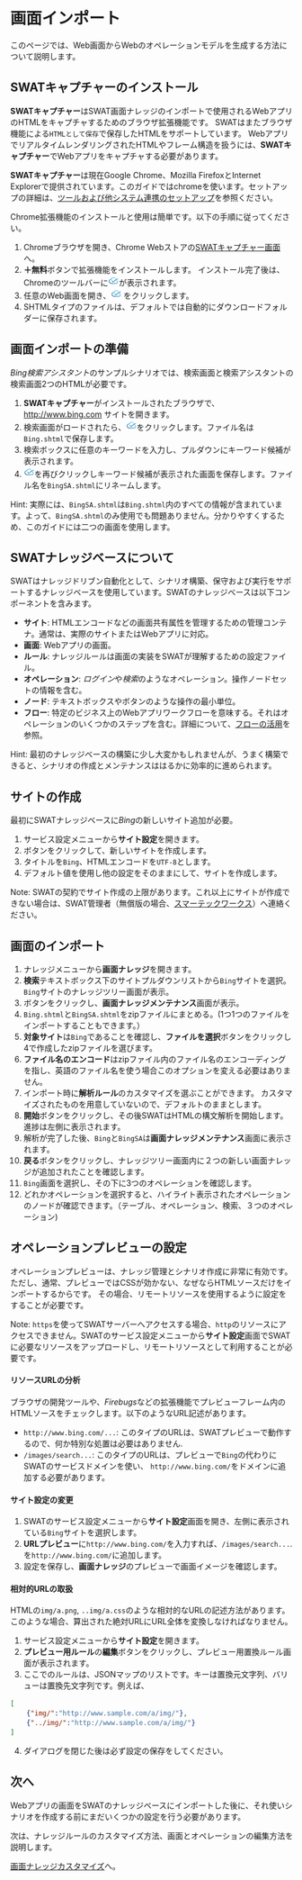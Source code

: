 画面インポート
===

このページでは、Web画面からWebのオペレーションモデルを生成する方法について説明します。

SWATキャプチャーのインストール
---

**SWATキャプチャー**はSWAT画面ナレッジのインポートで使用されるWebアプリのHTMLをキャプチャするためのブラウザ拡張機能です。 SWATはまたブラウザ機能による`HTMLとして保存`で保存したHTMLをサポートしています。 WebアプリでリアルタイムレンダリングされたHTMLやフレーム構造を扱うには、**SWATキャプチャー**でWebアプリをキャプチャする必要があります。

**SWATキャプチャー**は現在Google Chrome、Mozilla FirefoxとInternet Explorerで提供されています。このガイドではchromeを使います。セットアップの詳細は、[ツールおよび他システム連携のセットアップ](setup_tools.md#SWATキャプチャー)を参照ください。 

Chrome拡張機能のインストールと使用は簡単です。以下の手順に従ってください。

1. Chromeブラウザを開き、Chrome Webストアの[SWATキャプチャー画面](https://chrome.google.com/webstore/detail/lblhhpmbencpjckcgehlfndpibomonie)へ。 
2. **＋無料**ボタンで拡張機能をインストールします。 インストール完了後は、Chromeのツールバーに![SWAT icon](/swat/assets/images/extension.png)が表示されます。
3. 任意のWeb画面を開き、![SWAT icon](/swat/assets/images/extension.png) をクリックします。 
4. SHTMLタイプのファイルは、デフォルトでは自動的にダウンロードフォルダーに保存されます。

画面インポートの準備
---

*Bing検索アシスタント*のサンプルシナリオでは、検索画面と検索アシスタントの検索画面2つのHTMLが必要です。

1. **SWATキャプチャー**がインストールされたブラウザで、 http://www.bing.com サイトを開きます。
2. 検索画面がロードされたら、![SWAT icon](/swat/assets/images/extension.png)をクリックします。ファイル名は`Bing.shtml`で保存します。
3. 検索ボックスに任意のキーワードを入力し、プルダウンにキーワード候補が表示されます。
4. ![SWAT icon](/swat/assets/images/extension.png)を再びクリックしキーワード候補が表示された画面を保存します。ファイル名を`BingSA.shtml`にリネームします。

Hint: 実際には、`BingSA.shtml`は`Bing.shtml`内のすべての情報が含まれています。よって、`BingSA.shtml`のみ使用でも問題ありません。分かりやすくするため、このガイドには二つの画面を使用します。

SWATナレッジベースについて
---

SWATはナレッジドリブン自動化として、シナリオ構築、保守および実行をサポートするナレッジベースを使用しています。SWATのナレッジベースは以下コンポーネントを含みます。

* **サイト**: HTMLエンコードなどの画面共有属性を管理するための管理コンテナ。通常は、実際のサイトまたはWebアプリに対応。
* **画面**: Webアプリの画面。 
* **ルール**: ナレッジルールは画面の実装をSWATが理解するための設定ファイル。
* **オペレーション**: *ログイン*や*検索*のようなオペレーション。操作ノードセットの情報を含む。
* **ノード**: テキストボックスやボタンのような操作の最小単位。
* **フロー**: 特定のビジネス上のWebアプリワークフローを意味する。それはオペレーションのいくつかのステップを含む。詳細について、[フローの活用](article_flow.md)を参照。

Hint: 最初のナレッジベースの構築に少し大変かもしれませんが、うまく構築できると、シナリオの作成とメンテナンスははるかに効率的に進められます。

サイトの作成
---

最初にSWATナレッジベースに*Bing*の新しいサイト追加が必要。

1. サービス設定メニューから**サイト設定**を開きます。
2. <span class="glyphicon glyphicon-plus"></span>ボタンをクリックして、新しいサイトを作成します。
3. タイトルを`Bing`、HTMLエンコードを`UTF-8`とします。
4. デフォルト値を使用し他の設定をそのままにして、サイトを作成します。

Note: SWATの契約でサイト作成の上限があります。これ以上にサイトが作成できない場合は、SWAT管理者（無償版の場合、[スマーテックワークス](mailto:sales@smartekworks.com)）へ連絡ください。

画面のインポート
---

1. ナレッジメニューから**画面ナレッジ**を開きます。
2. **検索**テキストボックス下のサイトプルダウンリストから`Bing`サイトを選択。`Bing`サイトのナレッジツリー画面が表示。
3. <span class="glyphicon glyphicon-plus"></span>ボタンをクリックし、**画面ナレッジメンテナンス**画面が表示。
4. `Bing.shtml`と`BingSA.shtml`をzipファイルにまとめる。(1つ1つのファイルをインポートすることもできます。）
5. **対象サイト**は`Bing`であることを確認し、**ファイルを選択**ボタンをクリックし4で作成したzipファイルを選びます。
6. **ファイル名のエンコード**はzipファイル内のファイル名のエンコーディングを指し、英語のファイル名を使う場合このオプションを変える必要はありません。
7. インポート時に**解析ルール**のカスタマイズを選ぶことができます。 カスタマイズされたものを用意していないので、デフォルトのままとします。
8. **開始**ボタンをクリックし、その後SWATはHTMLの構文解析を開始します。進捗は左側に表示されます。
9. 解析が完了した後、`Bing`と`BingSA`は**画面ナレッジメンテナンス**画面に表示されます。
10. **戻る**ボタンをクリックし、ナレッジツリー画面内に２つの新しい画面ナレッジが追加されたことを確認します。 
11. `Bing`画面を選択し、その下に3つのオペレーションを確認します。 
12. どれかオペレーションを選択すると、ハイライト表示されたオペレーションのノードが確認できます。（テーブル、オペレーション、検索、３つのオペレーション)

オペレーションプレビューの設定
---

オペレーションプレビューは、ナレッジ管理とシナリオ作成に非常に有効です。ただし、通常、プレビューではCSSが効かない、なぜならHTMLソースだけをインポートするからです。
その場合、リモートリソースを使用するように設定をすることが必要です。

Note: `https`を使ってSWATサーバーへアクセスする場合、`http`のリソースにアクセスできません。SWATのサービス設定メニューから**サイト設定**画面でSWATに必要なリソースをアップロードし、リモートリソースとして利用することが必要です。

#### リソースURLの分析

ブラウザの開発ツールや、*Firebugs*などの拡張機能でプレビューフレーム内のHTMLソースをチェックします。以下のようなURL記述があります。

* `http://www.bing.com/...`: このタイプのURLは、SWATプレビューで動作するので、何か特別な処置は必要はありません.
* `/images/search...`: このタイプのURLは、プレビューで`Bing`の代わりにSWATのサービスドメインを使い、 `http://www.bing.com/`をドメインに追加する必要があります。

#### サイト設定の変更

1. SWATのサービス設定メニューから**サイト設定**画面を開き、左側に表示されている`Bing`サイトを選択します。
2. **URLプレビュー**に`http://www.bing.com/`を入力すれば、`/images/search...`.を`http://www.bing.com/`に追加します。
3. 設定を保存し、**画面ナレッジ**のプレビューで画面イメージを確認します。

#### 相対的URLの取扱

HTMLの`img/a.png`, `..img/a.css`のような相対的なURLの記述方法があります。このような場合、算出された絶対URLにURL全体を変換しなければなりません。

1. サービス設定メニューから**サイト設定**を開きます。
2. **プレビュー用ルール**の**編集**ボタンをクリックし、プレビュー用置換ルール画面が表示されます。 
3. ここでのルールは、JSONマップのリストです。キーは置換元文字列、バリューは置換先文字列です。例えば、
```json
[
	{"img/":"http://www.sample.com/a/img/"},
	{"../img/":"http://www.sample.com/a/img/"}
]
```
4. ダイアログを閉じた後は必ず設定の保存をしてください。

次へ
----

Webアプリの画面をSWATのナレッジベースにインポートした後に、それ使いシナリオを作成する前にまだいくつかの設定を行う必要があります。

次は、ナレッジルールのカスタマイズ方法、画面とオペレーションの編集方法を説明します。

[画面ナレッジカスタマイズ](guide_tuning.md)へ。